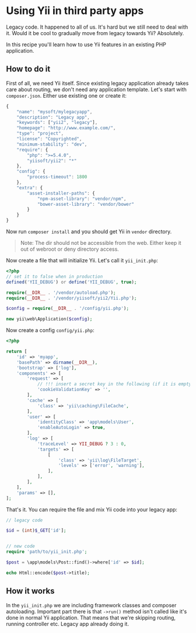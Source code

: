 Using Yii in third party apps
=============================

Legacy code. It happened to all of us. It's hard but we still need to deal with it.
Would it be cool to gradually move from legacy towards Yii? Absolutely.

In this recipe you'll learn how to use Yii features in an existing PHP application.

How to do it
------------

First of all, we need Yii itself. Since existing legacy application already takes care about routing,
we don't need any application template. Let's start with `composer.json`. Either use existing one or create it:

```javascript
{
    "name": "mysoft/mylegacyapp",
    "description": "Legacy app",
    "keywords": ["yii2", "legacy"],
    "homepage": "http://www.example.com/",
    "type": "project",
    "license": "Copyrighted",
    "minimum-stability": "dev",
    "require": {
        "php": ">=5.4.0",
        "yiisoft/yii2": "*"
    },
    "config": {
        "process-timeout": 1800
    },
    "extra": {
        "asset-installer-paths": {
            "npm-asset-library": "vendor/npm",
            "bower-asset-library": "vendor/bower"
        }
    }
}
```

Now run `composer install` and you should get Yii in `vendor` directory.

> Note: The dir should not be accessible from the web. Either keep it out of webroot
or deny directory access.

Now create a file that will initialize Yii. Let's call it `yii_init.php`:

```php
<?php
// set it to false when in production
defined('YII_DEBUG') or define('YII_DEBUG', true);

require(__DIR__ . '/vendor/autoload.php');
require(__DIR__ . '/vendor/yiisoft/yii2/Yii.php');

$config = require(__DIR__ . '/config/yii.php');

new yii\web\Application($config);
```

Now create a config `config/yii.php`:

```php
<?php

return [
    'id' => 'myapp',
    'basePath' => dirname(__DIR__),
    'bootstrap' => ['log'],
    'components' => [
        'request' => [
            // !!! insert a secret key in the following (if it is empty) - this is required by cookie validation
            'cookieValidationKey' => '',
        ],
        'cache' => [
            'class' => 'yii\caching\FileCache',
        ],
        'user' => [
            'identityClass' => 'app\models\User',
            'enableAutoLogin' => true,
        ],
        'log' => [
            'traceLevel' => YII_DEBUG ? 3 : 0,
            'targets' => [
                [
                    'class' => 'yii\log\FileTarget',
                    'levels' => ['error', 'warning'],
                ],
            ],
        ],
    ],
    'params' => [],
];
```

That's it. You can require the file and mix Yii code into your legacy app:

```php
// legacy code

$id = (int)$_GET['id'];


// new code
require 'path/to/yii_init.php';

$post = \app\models\Post::find()->where['id' => $id];

echo Html::encode($post->title);
```

How it works
------------

In the `yii_init.php` we are including framework classes and composer autoloading. Important part there is that `->run()`
method isn't called like it's done in normal Yii application. That means that we're skipping routing, running controller
etc. Legacy app already doing it.
